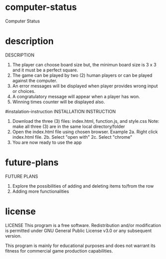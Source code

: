 # computer-status
Computer Status

# description
DESCRIPTION
1. The player can choose board size but, the minimun board size is 3 x 3 and it must be a perfect square.
2. The game can be played by two (2) human players or can be played against the computer.
3. An error messages will be displayed when player provides wrong input or choices.
4. A congratulatory message will appear when a player has won.
5. Winning times counter will be displayed also.

#instalation-instruction
INSTALLATION INSTRUCTION
1. Download the three (3) files:
   index.html,
   function.js, and
   style.css
   Note: make all three (3) are in the same local directory/folder
2. Open the index.html file using chosen browser. 
   Example
   2a. Right click index.html file.
   2b. Select "open with"
   2c. Select "chrome"
3. You are now ready to use the app

# future-plans
FUTURE PLANS
1. Explore the possibilities of adding and deleting items to/from the row
2. Adding more functionalities

# license
LICENSE
This program is a free software.  Redistribution and/or modification is permitted under GNU General Public License v3.0 or any subsequent version.

This program is mainly for educational purposes and does not warrant its fitness for commercial game production capabilities.
